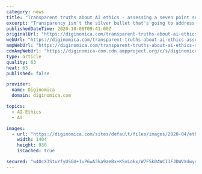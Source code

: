 ```yaml
---
category: news
title: "Transparent truths about AI ethics - assessing a seven point set of principles from Capgemini"
excerpt: "Transparency isn't the silver bullet that's going to address every ethical concern around AI deployment, but it's an essential bedrock on which to build. (via Pixabay) With debate raging about bias and lack of diversity in teams and data sources and the growing risk of AI automating social problems or giving them a veneer of digital neutrality,"
publishedDateTime: 2020-10-08T09:41:00Z
originalUrl: "https://diginomica.com/transparent-truths-about-ai-ethics-assessing-seven-point-set-principles-capgemini"
webUrl: "https://diginomica.com/transparent-truths-about-ai-ethics-assessing-seven-point-set-principles-capgemini"
ampWebUrl: "https://diginomica.com/transparent-truths-about-ai-ethics-assessing-seven-point-set-principles-capgemini?amp"
cdnAmpWebUrl: "https://diginomica-com.cdn.ampproject.org/c/s/diginomica.com/transparent-truths-about-ai-ethics-assessing-seven-point-set-principles-capgemini?amp"
type: article
quality: 63
heat: 63
published: false

provider:
  name: Diginomica
  domain: diginomica.com

topics:
  - AI Ethics
  - AI

images:
  - url: "https://diginomica.com/sites/default/files/images/2020-04/ethics.png"
    width: 1404
    height: 930
    isCached: true

secured: "w4OcX3StuYfyUSGU+1uP6wA3ka9aeBx+KSvLokx/W7F5k0AWCI3FJDWVXdwyg5JHqVh7LEtIQ2ERYNJfWMgNztzUJ34piD3q05RqXvePYABvYW7qfXWSf8ekeKVdOGsVjypqiKZ90F7qlpDN2DTkzwTmbUj4BKFLOFh66J9f6TsHl26sJMdF0eIarMu7Cyqp02U0qXC+4TPypAW78B2mhYfDmClS/Rz+USVuBsK8CZXgQQkgW6zXOy0y791v6bRDTnFWC/grEKb/FMbprCDdQHN0he8qVjKkhAmsbUI/9b/44j+zO9DBCZf6qfydoR+8DZNqSwuhlfAgPsPdNLCFN3yjBUKn53ELqaIcvFL4aDI=;ZvE3JWWcRJT7Ys61J7X+bQ=="
---
```


